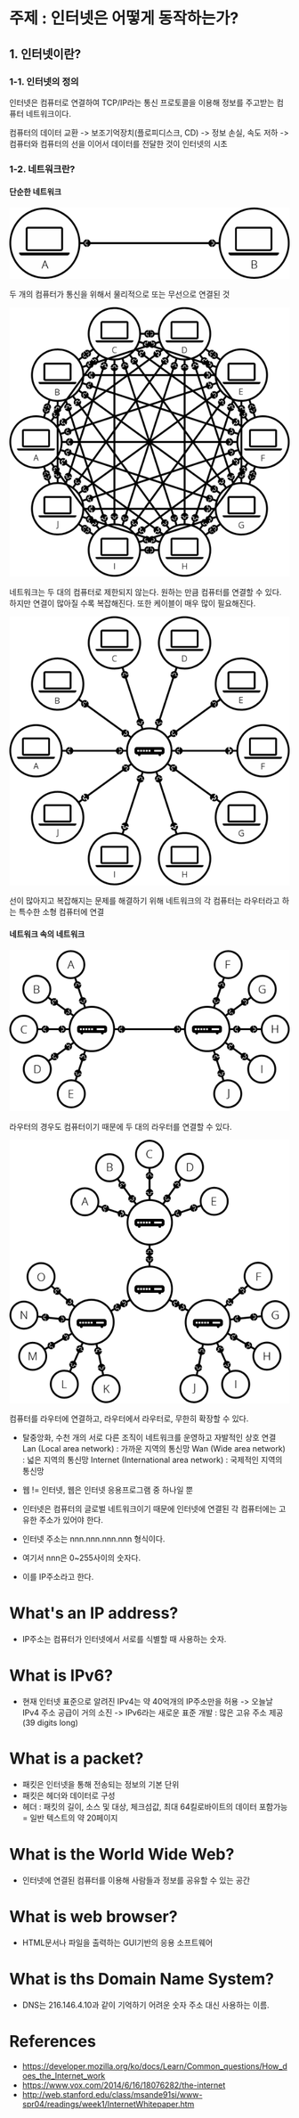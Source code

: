 # 주제 : 인터넷은 어떻게 동작하는가?

## 1. 인터넷이란?

### 1-1. 인터넷의 정의

인터넷은 컴퓨터로 연결하여 TCP/IP라는 통신 프로토콜을 이용해 정보를 주고받는 컴퓨터 네트워크이다.

컴퓨터의 데이터 교환 -> 보조기억장치(플로피디스크, CD) -> 정보 손실, 속도 저하 -> 컴퓨터와 컴퓨터의 선을 이어서 데이터를 전달한 것이 인터넷의 시초

### 1-2. 네트워크란?

#### 단순한 네트워크

<img src="./internet-schema-1.png"/>

두 개의 컴퓨터가 통신을 위해서 물리적으로 또는 무선으로 연결된 것

<img src="./internet-schema-2.png"/>

네트워크는 두 대의 컴퓨터로 제한되지 않는다. 원하는 만큼 컴퓨터를 연결할 수 있다. 하지만 연결이 많아질 수록 복잡해진다. 또한 케이블이 매우 많이 필요해진다.

<img src="./internet-schema-3.png"/>

선이 많아지고 복잡해지는 문제를 해결하기 위해 네트워크의 각 컴퓨터는 라우터라고 하는 특수한 소형 컴퓨터에 연결

#### 네트워크 속의 네트워크

<img src="./internet-schema-4.png"/>

라우터의 경우도 컴퓨터이기 때문에 두 대의 라우터를 연결할 수 있다.

<img src="./internet-schema-5.png" />

컴퓨터를 라우터에 연결하고, 라우터에서 라우터로, 무한히 확장할 수 있다.

- 탈중앙화, 수천 개의 서로 다른 조직이 네트워크를 운영하고 자발적인 상호 연결
  Lan (Local area network) : 가까운 지역의 통신망
  Wan (Wide area network) : 넓은 지역의 통신망
  Internet (International area network) : 국제적인 지역의 통신망

- 웹 != 인터넷, 웹은 인터넷 응용프로그램 중 하나일 뿐

- 인터넷은 컴퓨터의 글로벌 네트워크이기 때문에 인터넷에 연결된 각 컴퓨터에는 고유한 주소가 있어야 한다.
- 인터넷 주소는 nnn.nnn.nnn.nnn 형식이다.
- 여기서 nnn은 0~255사이의 숫자다.
- 이를 IP주소라고 한다.

# What's an IP address?

- IP주소는 컴퓨터가 인터넷에서 서로를 식별할 때 사용하는 숫자.

# What is IPv6?

- 현재 인터넷 표준으로 알려진 IPv4는 약 40억개의 IP주소만을 허용 -> 오늘날 IPv4 주소 공급이 거의 소진 -> IPv6라는 새로운 표준 개발 : 많은 고유 주소 제공 (39 digits long)

# What is a packet?

- 패킷은 인터넷을 통해 전송되는 정보의 기본 단위
- 패킷은 헤더와 데이터로 구성
- 헤더 : 패킷의 길이, 소스 및 대상, 체크섬값, 최대 64킬로바이트의 데이터 포함가능 = 일반 텍스트의 약 20페이지

# What is the World Wide Web?

- 인터넷에 연결된 컴퓨터를 이용해 사람들과 정보를 공유할 수 있는 공간

# What is web browser?

- HTML문서나 파일을 출력하는 GUI기반의 응용 소프트웨어

# What is ths Domain Name System?

- DNS는 216.146.4.10과 같이 기억하기 어려운 숫자 주소 대신 사용하는 이름.

# References

- https://developer.mozilla.org/ko/docs/Learn/Common_questions/How_does_the_Internet_work
- https://www.vox.com/2014/6/16/18076282/the-internet
- http://web.stanford.edu/class/msande91si/www-spr04/readings/week1/InternetWhitepaper.htm

